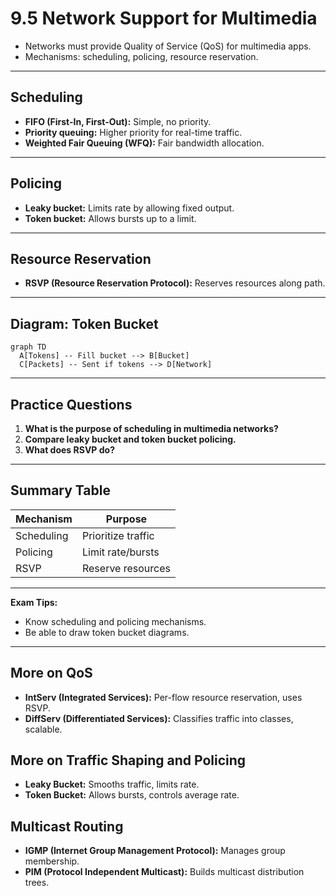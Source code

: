 # 9.5 Network Support for Multimedia

- Networks must provide Quality of Service (QoS) for multimedia apps.
- Mechanisms: scheduling, policing, resource reservation.

---

## Scheduling
- **FIFO (First-In, First-Out):** Simple, no priority.
- **Priority queuing:** Higher priority for real-time traffic.
- **Weighted Fair Queuing (WFQ):** Fair bandwidth allocation.

---

## Policing
- **Leaky bucket:** Limits rate by allowing fixed output.
- **Token bucket:** Allows bursts up to a limit.

---

## Resource Reservation
- **RSVP (Resource Reservation Protocol):** Reserves resources along path.

---

## Diagram: Token Bucket
```mermaid
graph TD
  A[Tokens] -- Fill bucket --> B[Bucket]
  C[Packets] -- Sent if tokens --> D[Network]
```

---

## Practice Questions
1. **What is the purpose of scheduling in multimedia networks?**
2. **Compare leaky bucket and token bucket policing.**
3. **What does RSVP do?**

---

## Summary Table
| Mechanism   | Purpose             |
|-------------|---------------------|
| Scheduling  | Prioritize traffic  |
| Policing    | Limit rate/bursts   |
| RSVP        | Reserve resources   |

---

**Exam Tips:**
- Know scheduling and policing mechanisms.
- Be able to draw token bucket diagrams.

---

## More on QoS
- **IntServ (Integrated Services):** Per-flow resource reservation, uses RSVP.
- **DiffServ (Differentiated Services):** Classifies traffic into classes, scalable.

## More on Traffic Shaping and Policing
- **Leaky Bucket:** Smooths traffic, limits rate.
- **Token Bucket:** Allows bursts, controls average rate.

## Multicast Routing
- **IGMP (Internet Group Management Protocol):** Manages group membership.
- **PIM (Protocol Independent Multicast):** Builds multicast distribution trees. 
